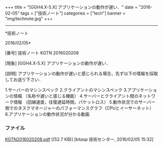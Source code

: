 ﻿+++
title = "[GGH4.X-5.X] アプリケーションの動作が遅い．"
date = "2016-02-05"
tags = ["技術ノート"]
categories = ["tech"]
banner = "img/technote.jpg"
+++

-----------------------------------------------------------------------------------------------------------------------------

*技術ノート

2016/02/05*


[番号]
技術ノート KGTN 2016020208

[現象]
[GGH4.X-5.X] アプリケーションの動作が遅い．

[説明]
アプリケーションの動作が遅いと感じられる場合，先ず以下の情報を採取してお送り下さい．

1.サーバーのマシンスペック
2.クライアントのマシンスペック
3.アプリケーションの情報 （名称や遅いと感じる機能）
4.サーバーとクライアント間のネットワーク情報
（回線速度，往復遅延時間，パケットロス）
5.動作状況でのサーバー側でのタスクマネージャーのパフォーマンスグラフ（CPUとイーサーネット）
6.アプリケーションの動作状況が分かる動画


### ファイル

 
 


[KGTN2016020208.pdf](http://techreport.kitasp.net/attachments/download/2471/KGTN2016020208.pdf)
 [(52.7 KB)] [kitasp 技術センター, 2016/02/05
15:32]


 


 

